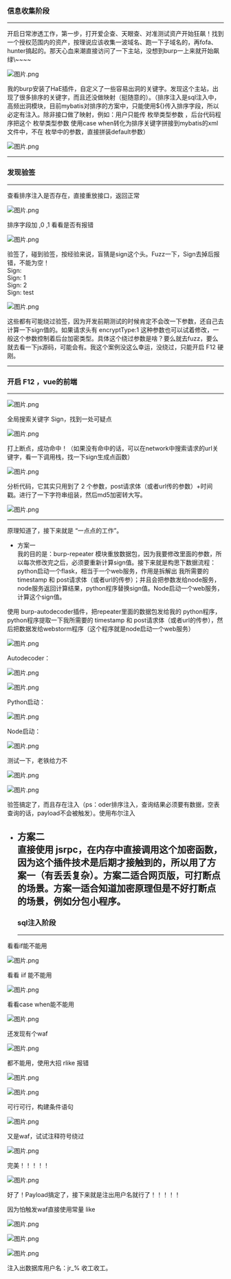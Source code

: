 ### 信息收集阶段

- - - - - -

开启日常渗透工作，第一步，打开爱企查、天眼查、对准测试资产开始狂飙！找到一个授权范围内的资产，按理说应该收集一波域名、跑一下子域名的，再fofa、hunter搞起的。那天心血来潮直接访问了一下主站，没想到burp一上来就开始飙绿\\~~~~

![图片.png](https://shs3.b.qianxin.com/attack_forum/2023/12/attach-368dd983b6dc27aff51277690c9d04b0b4148d1d.png)

我的burp安装了HaE插件，自定义了一些容易出洞的关键字。发现这个主站，出现了很多排序的关键字，而且还没做映射（挺随意的）。（排序注入是sql注入中，高频出洞模块，目前mybatis对排序的方案中，只能使用${}传入排序字段，所以必定有注入。除非接口做了映射，例如：用户只能传 枚举类型参数 ，后台代码程序把这个 枚举类型参数 使用case when转化为排序关键字拼接到mybatis的xml文件中，不在 枚举中的参数，直接拼装default参数）

![图片.png](https://shs3.b.qianxin.com/attack_forum/2023/12/attach-9e2a1bbb54e36cdca07f3fa4f87a9752cb2cece7.png)

- - - - - -

### 发现验签

- - - - - -

查看排序注入是否存在，直接重放接口，返回正常

![图片.png](https://shs3.b.qianxin.com/attack_forum/2023/12/attach-7ab42962c5f444a5445ea223ab0ea56574110758.png)

排序字段加 ,0 ,1 看看是否有报错

![图片.png](https://shs3.b.qianxin.com/attack_forum/2023/12/attach-abb5ea9188f0a8963f33e31b919fafca877da69a.png)

验签了，碰到验签，按经验来说，盲猜是sign这个头。Fuzz一下，Sign去掉后报错，不能为空！  
Sign:   
Sign: 1  
Sign: 2  
Sign: test

![图片.png](https://shs3.b.qianxin.com/attack_forum/2023/12/attach-d81b70d65129b1d613b6a93623187ab76b76ab5d.png)

这些都有可能绕过验签，因为开发前期测试的时候肯定不会改一下参数，还自己去计算一下sign值的。如果请求头有 encryptType:1 这种参数也可以试着修改，一般这个参数控制着后台加密类型。具体这个绕过参数是啥？要么就去fuzz，要么就去看一下js源码，可能会有。我这个案例没这么幸运，没绕过，只能开启 F12 硬刚。

- - - - - -

### 开启 F12 ，vue的前端

- - - - - -

![图片.png](https://shs3.b.qianxin.com/attack_forum/2023/12/attach-dabb5be2b72d3a165d39f532b3de91a0db7ebc47.png)

全局搜索关键字 Sign，找到一处可疑点

![图片.png](https://shs3.b.qianxin.com/attack_forum/2023/12/attach-046c5863de29d0d61c0f0cb19a8273b92c0db98c.png)

打上断点，成功命中！（如果没有命中的话，可以在network中搜索请求的url关键字，看一下调用栈，找一下sign生成点函数）

![图片.png](https://shs3.b.qianxin.com/attack_forum/2023/12/attach-c8b69790b8373f1e6ac54999f90cb6fe2a25ac2a.png)

分析代码，它其实只用到了 2 个参数，post请求体（或者url传的参数）+时间戳。进行了一下字符串组装，然后md5加密转大写。

![图片.png](https://shs3.b.qianxin.com/attack_forum/2023/12/attach-fc0ebcc3d8a0496c43dd09620789c3d5c55c62d1.png)

- - - - - -

原理知道了，接下来就是 “一点点的工作”。

- 方案一  
    我的目的是：burp-repeater 模块重放数据包，因为我要修改里面的参数，所以每次修改完之后，必须要重新计算sign值。接下来就是构思下数据流程：python启动一个flask，相当于一个web服务，作用是拆解出 我所需要的 timestamp 和 post请求体（或者url的传参）；并且会把参数发给node服务，node服务返回计算结果，python程序替换sign值。Node启动一个web服务，计算这个sign值。

使用 burp-autodecoder插件，把repeater里面的数据包发给我的 python程序，python程序提取一下我所需要的 timestamp 和 post请求体（或者url的传参），然后把数据发给webstorm程序（这个程序就是node启动一个web服务）

![图片.png](https://shs3.b.qianxin.com/attack_forum/2023/12/attach-b7bf948a7ba1a55fc045ad7769b410d7e0f65337.png)

Autodecoder：

![图片.png](https://shs3.b.qianxin.com/attack_forum/2023/12/attach-3076839e961cd3df59b929051c1bedb134013a52.png)

![图片.png](https://shs3.b.qianxin.com/attack_forum/2023/12/attach-ad2e9be6860062d6b08c358137ce5f4b86993e93.png)

Python启动：

![图片.png](https://shs3.b.qianxin.com/attack_forum/2023/12/attach-2f70dbc1f08a6af7dba1c91326a1dd9823dd4fa1.png)

Node启动：

![图片.png](https://shs3.b.qianxin.com/attack_forum/2023/12/attach-3fcc2dd963abf4d05ea44e8f5e18bc63c8467d71.png)

测试一下，老铁给力不

![图片.png](https://shs3.b.qianxin.com/attack_forum/2023/12/attach-6de7ced543681c57c141715245c138396075ee87.png)

![图片.png](https://shs3.b.qianxin.com/attack_forum/2023/12/attach-1efc9d2cfed0007bb8312d575f79390c93792b48.png)

验签搞定了，而且存在注入（ps：oder排序注入，查询结果必须要有数据，空表查询的话，payload不会被触发）。使用布尔注入

- 方案二  
    直接使用 jsrpc，在内存中直接调用这个加密函数，因为这个插件技术是后期才接触到的，所以用了方案一（有丢丢复杂）。方案二适合网页版，可打断点的场景。方案一适合知道加密原理但是不好打断点的场景，例如分包小程序。
    ---------------------------------------------------------------------------------------------------------------
    
    ### sql注入阶段
    
    - - - - - -

看看if能不能用

![图片.png](https://shs3.b.qianxin.com/attack_forum/2023/12/attach-1d8c1016c0ceeb18467f10ace5fcb64d9760956f.png)

看看 iif 能不能用

![图片.png](https://shs3.b.qianxin.com/attack_forum/2023/12/attach-ec90b5e7dc2d5b1a189d7403db566559cdc1bb3b.png)

看看case when能不能用

![图片.png](https://shs3.b.qianxin.com/attack_forum/2023/12/attach-4963cf3be037f26f4a3ab161f1d9dca9623069fe.png)

还发现有个waf

![图片.png](https://shs3.b.qianxin.com/attack_forum/2023/12/attach-89108ac00513db0b48bf197d659e67fc7c367bfc.png)

都不能用，使用大招 rlike 报错

![图片.png](https://shs3.b.qianxin.com/attack_forum/2023/12/attach-3c680ec9aef12933097d9fdc9294aa92383f0bc9.png)

![图片.png](https://shs3.b.qianxin.com/attack_forum/2023/12/attach-27828908416498fc91966eb1e8bac8b70315508e.png)

可行可行，构建条件语句

![图片.png](https://shs3.b.qianxin.com/attack_forum/2023/12/attach-2277652064fd479f1cdfd5b710c6f26cab18b685.png)

又是waf，试试注释符号绕过

![图片.png](https://shs3.b.qianxin.com/attack_forum/2023/12/attach-20bc79df91f79ad7b00b51f2d32c50ee7615138f.png)

完美！！！！！

![图片.png](https://shs3.b.qianxin.com/attack_forum/2023/12/attach-3e2fdf75567b57d20f3addc1ded7b288ffa817df.png)

好了！Payload搞定了，接下来就是注出用户名就行了！！！！！

因为怕触发waf直接使用常量 like

![图片.png](https://shs3.b.qianxin.com/attack_forum/2023/12/attach-da1e55a2a2156a69ffdd7c54eae3fc43756edb94.png)

![图片.png](https://shs3.b.qianxin.com/attack_forum/2023/12/attach-2fff491c131cc12ec6211377bd40030b936362f4.png)

![图片.png](https://shs3.b.qianxin.com/attack_forum/2023/12/attach-55e2d6ed6cebd531cb1f4a00ae5e4cc9a3a10a43.png)

注入出数据库用户名：jr\_% 收工收工。